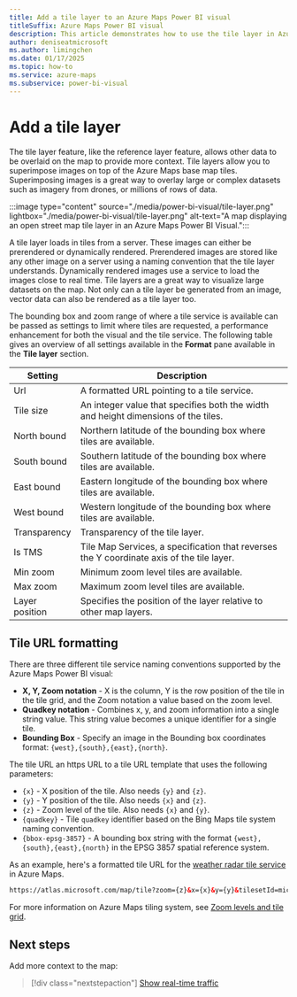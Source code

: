 ```yaml
---
title: Add a tile layer to an Azure Maps Power BI visual
titleSuffix: Azure Maps Power BI visual
description: This article demonstrates how to use the tile layer in Azure Maps Power BI visual.
author: deniseatmicrosoft
ms.author: limingchen
ms.date: 01/17/2025
ms.topic: how-to
ms.service: azure-maps
ms.subservice: power-bi-visual
---
```


# Add a tile layer

The tile layer feature, like the reference layer feature, allows other data to be overlaid on the map to provide more context. Tile layers allow you to superimpose images on top of the Azure Maps base map tiles. Superimposing images is a great way to overlay large or complex datasets such as imagery from drones, or millions of rows of data.

:::image type="content" source="./media/power-bi-visual/tile-layer.png" lightbox="./media/power-bi-visual/tile-layer.png" alt-text="A map displaying an open street map tile layer in an Azure Maps Power BI Visual.":::

A tile layer loads in tiles from a server. These images can either be prerendered or dynamically rendered. Prerendered images are stored like any other image on a server using a naming convention that the tile layer understands. Dynamically rendered images use a service to load the images close to real time. Tile layers are a great way to visualize large datasets on the map. Not only can a tile layer be generated from an image, vector data can also be rendered as a tile layer too.

The bounding box and zoom range of where a tile service is available can be passed as settings to limit where tiles are requested, a performance enhancement for both the visual and the tile service. The following table gives an overview of all settings available in the **Format** pane available in the **Tile layer** section.

| Setting        | Description   |
|----------------|---------------|
| Url            | A formatted URL pointing to a tile service.  |
| Tile size      | An integer value that specifies both the width and height dimensions of the tiles.   |
| North bound    | Northern latitude of the bounding box where tiles are available. |
| South bound    | Southern latitude of the bounding box where tiles are available. |
| East bound     | Eastern longitude of the bounding box where tiles are available. |
| West bound     | Western longitude of the bounding box where tiles are available. |
| Transparency   | Transparency of the tile layer.   |
| Is TMS         | Tile Map Services, a specification that reverses the Y coordinate axis of the tile layer. |
| Min zoom       | Minimum zoom level tiles are available. |
| Max zoom       | Maximum zoom level tiles are available. |
| Layer position | Specifies the position of the layer relative to other map layers. |

## Tile URL formatting

There are three different tile service naming conventions supported by the Azure Maps Power BI visual:

* **X, Y, Zoom notation** - X is the column, Y is the row position of the tile in the tile grid, and the Zoom notation a value based on the zoom level.
* **Quadkey notation** - Combines x, y, and zoom information into a single string value. This string value becomes a unique identifier for a single tile.
* **Bounding Box** - Specify an image in the Bounding box coordinates format: `{west},{south},{east},{north}`.

The tile URL an https URL to a tile URL template that uses the following
parameters:

* `{x}` - X position of the tile. Also needs `{y}` and `{z}`.
* `{y}` - Y position of the tile. Also needs `{x}` and `{z}`.
* `{z}` - Zoom level of the tile. Also needs `{x}` and `{y}`.
* `{quadkey}` - Tile `quadkey` identifier based on the Bing Maps tile system naming convention.
* `{bbox-epsg-3857}` - A bounding box string with the format `{west},{south},{east},{north}` in the EPSG 3857 spatial reference system.

As an example, here's a formatted tile URL for the [weather radar tile service] in Azure Maps.

```html
https://atlas.microsoft.com/map/tile?zoom={z}&x={x}&y={y}&tilesetId=microsoft.weather.radar.main&api-version=2.0&subscription-key={Your-Azure-Maps-Subscription-key}
```

For more information on Azure Maps tiling system, see [Zoom levels and tile grid].

## Next steps

Add more context to the map:

> [!div class="nextstepaction"]
> [Show real-time traffic]

[Show real-time traffic]: power-bi-visual-show-real-time-traffic.md
[Zoom levels and tile grid]: zoom-levels-and-tile-grid.md
[weather radar tile service]: /rest/api/maps/render/get-map-tile
